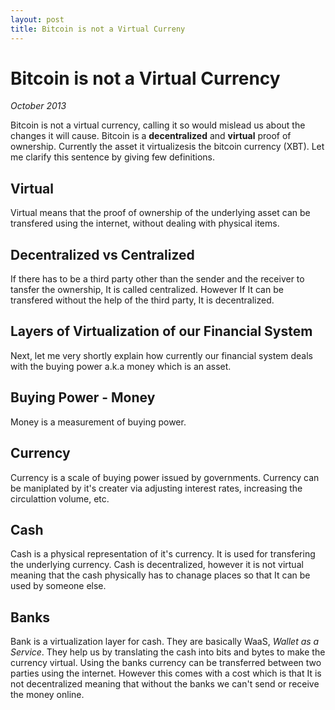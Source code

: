 ```yaml
--- 
layout: post 
title: Bitcoin is not a Virtual Curreny 
---
```


# Bitcoin is not a Virtual Currency

_October 2013_

Bitcoin is not a virtual currency, calling it so would mislead us about the changes it will cause. Bitcoin is a **decentralized** and **virtual** proof of ownership. Currently the asset it virtualizesis the bitcoin currency (XBT). Let me clarify this sentence by giving few definitions.

## Virtual

Virtual means that the proof of ownership of the underlying asset can be transfered using the internet, without dealing with physical items. 

## Decentralized vs Centralized

If there has to be a third party other than the sender and the receiver to tansfer the ownership, It is called centralized. However If It can be transfered without the help of the third party, It is decentralized.

## Layers of Virtualization of our Financial System

Next, let me very shortly explain how currently our financial system deals with the buying power a.k.a money which is an asset.

## Buying Power - Money

Money is a measurement of buying power.

## Currency

Currency is a scale of buying power issued by governments. Currency can be maniplated by it's creater via adjusting interest rates, increasing the circulattion volume, etc.

## Cash

Cash is a physical representation of it's currency. It is used for transfering the underlying currency. Cash is decentralized, however it is not virtual meaning that the cash physically has to chanage places so that It can be used by someone else.

## Banks

Bank is a virtualization layer for cash. They are basically WaaS, *Wallet as a Service*. They help us by translating the cash into bits and bytes to make the currency virtual. Using the banks currency can be transferred between two parties using the internet. However this comes with a cost which is that It is not decentralized meaning that without the banks we can't send or receive the money online.
